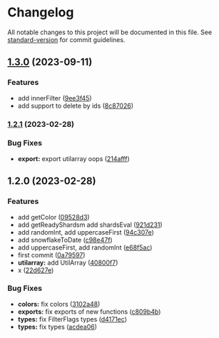 # Changelog

All notable changes to this project will be documented in this file. See [standard-version](https://github.com/conventional-changelog/standard-version) for commit guidelines.

## [1.3.0](https://github.com/EazyAutodelete/bot-utils/compare/v1.2.1...v1.3.0) (2023-09-11)


### Features

* add innerFilter ([9ee3f45](https://github.com/EazyAutodelete/bot-utils/commit/9ee3f459b889043551089675b653452284e71b3a))
* add support to delete by ids ([8c87026](https://github.com/EazyAutodelete/bot-utils/commit/8c87026fb827e59970b61d2dcf2b336633fa96af))

### [1.2.1](https://github.com/EazyAutodelete/bot-utils/compare/v1.2.0...v1.2.1) (2023-02-28)


### Bug Fixes

* **export:** export utilarray oops ([214afff](https://github.com/EazyAutodelete/bot-utils/commit/214afffd6f407fef30283d4bc103a297dacc317a))

## 1.2.0 (2023-02-28)


### Features

* add getColor ([09528d3](https://github.com/EazyAutodelete/bot-utils/commit/09528d39edc461c7c58d2f7b9f43ec3e2f932b16))
* add getReadyShardsm add shardsEval ([921d231](https://github.com/EazyAutodelete/bot-utils/commit/921d23142b17dadf640cbf2f444f28969d540159))
* add randomInt, add uppercaseFirst ([94c307e](https://github.com/EazyAutodelete/bot-utils/commit/94c307e482b9163de08edf5784c3c607728af186))
* add snowflakeToDate ([c98e47f](https://github.com/EazyAutodelete/bot-utils/commit/c98e47f0699e7721eda7e54852777f52063ffa97))
* add uppercaseFirst, add randomInt ([e68f5ac](https://github.com/EazyAutodelete/bot-utils/commit/e68f5ac209f46c6b69cf68ca3b3396b49d52fc8c))
* first commit ([0a79597](https://github.com/EazyAutodelete/bot-utils/commit/0a795979256facc0ff04158f73f845abc707e796))
* **utilarray:** add UtilArray ([40800f7](https://github.com/EazyAutodelete/bot-utils/commit/40800f76786d2324092e8efb83d96e17ea3a4f0e))
* x ([22d627e](https://github.com/EazyAutodelete/bot-utils/commit/22d627ec963e05a17c99fcdb6b20912b68378ffb))


### Bug Fixes

* **colors:** fix colors ([3102a48](https://github.com/EazyAutodelete/bot-utils/commit/3102a48f91e431dba1329a3be3bde5eaf7ece8b9))
* **exports:** fix exports of new functions ([c809b4b](https://github.com/EazyAutodelete/bot-utils/commit/c809b4bd162a4bd1180950e674724988301c784d))
* **types:** fix FilterFlags types ([d4171ec](https://github.com/EazyAutodelete/bot-utils/commit/d4171ecbc3f2728f4a4e638fc34eba4a5e02eb66))
* **types:** fix types ([acdea06](https://github.com/EazyAutodelete/bot-utils/commit/acdea06f6c2c830796dadfc0dd2cad7200719c51))
